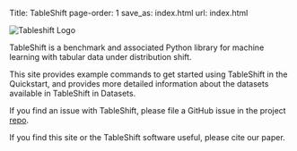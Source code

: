 Title: TableShift
page-order: 1
save_as: index.html
url: index.html

![Tableshift Logo]({static}/images/tableshift.png)

TableShift is a benchmark and associated Python library for machine learning with tabular data under distribution shift.

This site provides example commands to get started using TableShift in the Quickstart, and provides more detailed information about the datasets available in TableShift in Datasets.

If you find an issue with TableShift, please file a GitHub issue in the project [repo](TODO).

If you find this site or the TableShift software useful, please cite our paper.